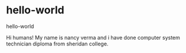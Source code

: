 # hello-world
hello-world
 
Hi humans! 
My name is nancy verma and i have done computer system technician diploma from sheridan college.
